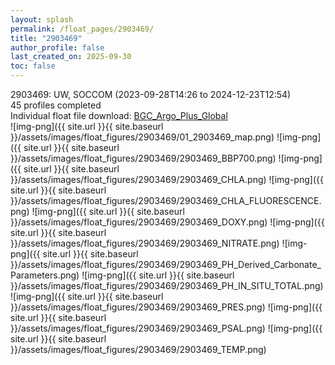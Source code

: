 ```yaml
---
layout: splash
permalink: /float_pages/2903469/
title: "2903469"
author_profile: false
last_created_on: 2025-09-30
toc: false
---
```

 
2903469: UW, SOCCOM (2023-09-28T14:26 to 2024-12-23T12:54)\
45 profiles completed\
Individual float file download: [BGC_Argo_Plus_Global](https://ftp.soest.hawaii.edu/bgc_argo_plus/Individual_Floats/outliers_removed/2903469_Sprof_processed.nc)\
![img-png]({{ site.url }}{{ site.baseurl }}/assets/images/float_figures/2903469/01_2903469_map.png)
![img-png]({{ site.url }}{{ site.baseurl }}/assets/images/float_figures/2903469/2903469_BBP700.png)
![img-png]({{ site.url }}{{ site.baseurl }}/assets/images/float_figures/2903469/2903469_CHLA.png)
![img-png]({{ site.url }}{{ site.baseurl }}/assets/images/float_figures/2903469/2903469_CHLA_FLUORESCENCE.png)
![img-png]({{ site.url }}{{ site.baseurl }}/assets/images/float_figures/2903469/2903469_DOXY.png)
![img-png]({{ site.url }}{{ site.baseurl }}/assets/images/float_figures/2903469/2903469_NITRATE.png)
![img-png]({{ site.url }}{{ site.baseurl }}/assets/images/float_figures/2903469/2903469_PH_Derived_Carbonate_Parameters.png)
![img-png]({{ site.url }}{{ site.baseurl }}/assets/images/float_figures/2903469/2903469_PH_IN_SITU_TOTAL.png)
![img-png]({{ site.url }}{{ site.baseurl }}/assets/images/float_figures/2903469/2903469_PRES.png)
![img-png]({{ site.url }}{{ site.baseurl }}/assets/images/float_figures/2903469/2903469_PSAL.png)
![img-png]({{ site.url }}{{ site.baseurl }}/assets/images/float_figures/2903469/2903469_TEMP.png)
